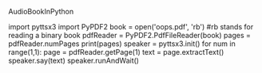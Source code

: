 AudioBookInPython

import pyttsx3
import PyPDF2
book = open('oops.pdf', 'rb')  #rb stands for reading a binary book
pdfReader = PyPDF2.PdfFileReader(book)
pages = pdfReader.numPages
print(pages)
speaker = pyttsx3.init()
for num in range(1,1):
    page = pdfReader.getPage(1)
    text = page.extractText()
    speaker.say(text)
    speaker.runAndWait()   

